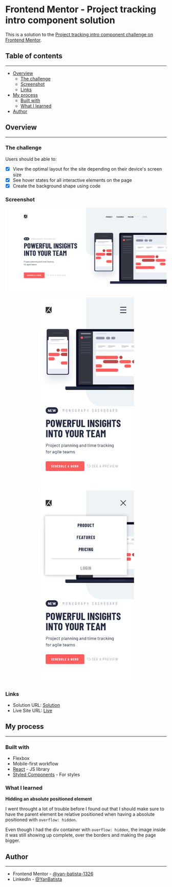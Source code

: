 # Frontend Mentor - Project tracking intro component solution

This is a solution to the [Project tracking intro component challenge on Frontend Mentor](https://www.frontendmentor.io/challenges/project-tracking-intro-component-5d289097500fcb331a67d80e).

## Table of contents

---

- [Overview](#overview)
  - [The challenge](#the-challenge)
  - [Screenshot](#screenshot)
  - [Links](#links)
- [My process](#my-process)
  - [Built with](#built-with)
  - [What I learned](#what-i-learned)
- [Author](#author)

## Overview

---

### The challenge

Users should be able to:

- [x] View the optimal layout for the site depending on their device's screen size
- [x] See hover states for all interactive elements on the page
- [x] Create the background shape using code

### Screenshot

![desktop-home](./images/desktop.png)

<p align="center">
  <img src="./images/mobile.png" width="300"/>
  <img src="./images/mobile-navigation.png" width="300"/>
</p>

### Links

- Solution URL: [Solution](https://www.frontendmentor.io/solutions/project-tracking-intro-component-mu2lrsaRPo)
- Live Site URL: [Live](https://tracking-intro-component-green.vercel.app)

## My process

---

### Built with

- Flexbox
- Mobile-first workflow
- [React](https://reactjs.org/) - JS library
- [Styled Components](https://styled-components.com/) - For styles

### What I learned

**Hidding an absolute positioned element**

I went throught a lot of trouble before I found out that I should make sure to have the parent element be relative positioned when having a absolute positioned with `overflow: hidden`.

Even though I had the div container with `overflow: hidden`, the image inside it was still showing up complete, over the borders and making the page bigger.

## Author

---

- Frontend Mentor - [@yan-batista-1326](https://www.frontendmentor.io/profile/yan-batista-1326)
- LinkedIn - [@YanBatista](https://www.linkedin.com/in/yanbatista/)
